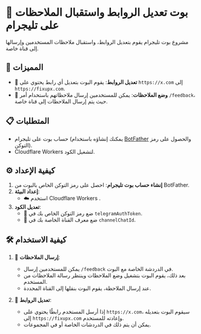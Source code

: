 # 🤖 بوت تعديل الروابط واستقبال الملاحظات على تليجرام

مشروع بوت تليجرام يقوم بتعديل الروابط، واستقبال ملاحظات المستخدمين وإرسالها إلى قناة خاصة.

## 🌟 المميزات

- 🔗 **تعديل الروابط**: يقوم البوت بتعديل أي رابط يحتوي على `https://x.com` إلى `https://fixupx.com`.
- 📝 **وضع الملاحظات**: يمكن للمستخدمين إرسال ملاحظاتهم باستخدام أمر `/feedback`، حيث يتم إرسال الملاحظات إلى قناة خاصة.

## 📋 المتطلبات

- حساب بوت على تليجرام (يمكنك إنشاؤه باستخدام [BotFather](https://core.telegram.org/bots#botfather) والحصول على رمز التوكن).
 - Cloudflare Workers لتشغيل الكود.

## ⚙️ كيفية الإعداد

1. **إنشاء حساب بوت تليجرام**: احصل على رمز التوكن الخاص بالبوت من BotFather.
2. **إعداد البيئة**:
   -  ☁️ استخدم Cloudflare Workers .
3. **تعديل الكود**:
   - 🔑 ضع رمز التوكن الخاص بك في `telegramAuthToken`.
   - 🔗 ضع معرف القناة الخاصة بك في `channelChatId`.

## 🛠️ كيفية الاستخدام

1. 📝 **إرسال الملاحظات**:
   - يمكن للمستخدمين إرسال `/feedback` في الدردشة الخاصة مع البوت.
   - بعد ذلك، يقوم البوت بتشغيل وضع الملاحظات وينتظر رسالة الملاحظات من المستخدم.
   - عند إرسال الملاحظة، يقوم البوت بنقلها إلى القناة المحددة.

2. 🔗 **تعديل الروابط**:
   - إذا أرسل المستخدم رابطًا يحتوي على `https://x.com`، سيقوم البوت بتعديله إلى `https://fixupx.com` وإعادته للمستخدم.
   - يمكن أن يتم ذلك في الدردشات الخاصة أو في المجموعات.
 
